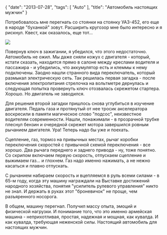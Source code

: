 {
   "date": "2013-07-28",
   "tags": [
      "Auto"
   ],
   "title": "Автомобиль настоящих мужчин"
}

Потребовалось мне перегнать со стоянки на стоянку УАЗ-452, его еще в народе "буханкой" зовут. Расширить кругозор мне было интересно и я рискнул. Квест, как оказалось, еще тот...

![](../images/uaz452.jpg)

Повернув ключ в зажигании, я убедился, что этого недостаточно. Автомобиль не ожил. Мы даже сняли кожух с двигателя - который, кстати сказать, находится прямо в салоне между креслами водителя и пассажира - и убедились, что аккумулятор есть и клеммы к нему подключены. Заодно нашли странного вида переключатель, который размыкал электрическую сеть. Так решилась первая загадка - после включения электропитания стрелочка на вольтметре дернулась и следующая попытка провернуть ключ отозвалась скрежетом стартера. Хорошо. Но двигатель не заводился.

Для решения второй загадки пришлось снова углубиться в изучение двигателя. Педаль газа и протянутый от нее тросик акселератора воскресили в памяти магическое слово "подсос", неизвестное водителям современности. Нашли, понажимали - в прозрачной трубке плеснул бензин и очередной скрежет мотора завершился ровным рычанием двигателя. Ура! Теперь надо бы уже и поехать.

Сцепление, газ, тормоз на привычных местах, рычаг коробки переключения скоростей с привычной схемой переключения - все хорошо. Два рычага переднего и заднего привода - ну, тоже понятно. Со скрипом включаем первую скорость, отпускаем сцепление и выжимаем газ... и глохнем. Газ надо именно нажимать, а не нежно касаться и плавно отпускать.

С рычанием набираем скорость и вцепляемся в руль всеми силами - в 65-м году, когда эту машину награждали на Выставке достижений народного хозяйства, понятия "усилитель рулевого управления" никто не знал. И держать в руках этот "броневичок" не проще, чем разъяренного носорога.

В общем, машину перегнал. Получил массу опыта, эмоций и физической нагрузки. И понимание того, что это именно армейская машина - неприхотливая, простая, надежная и мощная, как кувалда. И как кувалда, требующая неженской силы. Настоящий автомобиль для настоящих мужчин.
